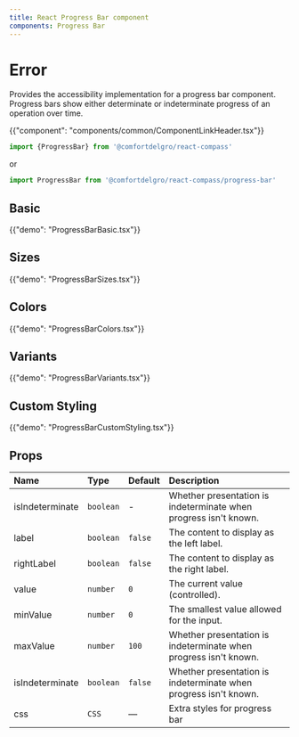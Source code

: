 ```yaml
---
title: React Progress Bar component
components: Progress Bar
---
```


# Error

<p class="description">Provides the accessibility implementation for a progress bar component. Progress bars show either determinate or indeterminate progress of an operation over time.</p>

{{"component": "components/common/ComponentLinkHeader.tsx"}}

```jsx
import {ProgressBar} from '@comfortdelgro/react-compass'
```

or

```jsx
import ProgressBar from '@comfortdelgro/react-compass/progress-bar'
```

## Basic

{{"demo": "ProgressBarBasic.tsx"}}

## Sizes

{{"demo": "ProgressBarSizes.tsx"}}

## Colors

{{"demo": "ProgressBarColors.tsx"}}

## Variants

{{"demo": "ProgressBarVariants.tsx"}}

## Custom Styling

{{"demo": "ProgressBarCustomStyling.tsx"}}

## Props

| Name            | Type      | Default | Description                                                      |
| :-------------- | :-------- | :------ | :--------------------------------------------------------------- |
| isIndeterminate | `boolean` | -       | Whether presentation is indeterminate when progress isn't known. |
| label           | `boolean` | `false` | The content to display as the left label.                        |
| rightLabel      | `boolean` | `false` | The content to display as the right label.                       |
| value           | `number`  | `0`     | The current value (controlled).                                  |
| minValue        | `number`  | `0`     | The smallest value allowed for the input.                        |
| maxValue        | `number`  | `100`   | Whether presentation is indeterminate when progress isn't known. |
| isIndeterminate | `boolean` | `false` | Whether presentation is indeterminate when progress isn't known. |
| css             | `CSS`     | —       | Extra styles for progress bar                                    |
